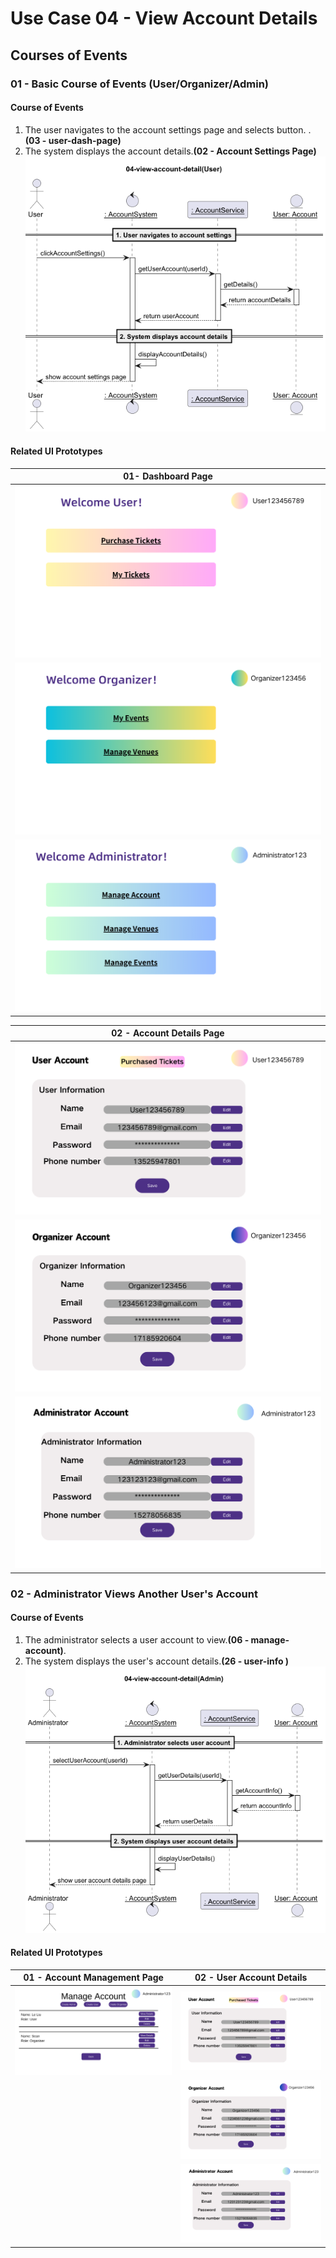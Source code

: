 # Use Case 04 - View Account Details

## Courses of Events

### 01 - Basic Course of Events (User/Organizer/Admin)

#### Course of Events
1. The user navigates to the account settings page and selects button. . **(03 - user-dash-page)**
2. The system displays the account details.**(02 - Account Settings Page)**
   ![](/02-analysis/usecases/images/04-view-account-details(User).png)
#### Related UI Prototypes
| 01- Dashboard Page|
|:-----------------------------------------:|
|![User Dashboard Page](/01-requirements/ui/03-user-dash-page.png)|
|![Organizer Dash Page](/01-requirements/ui/05-organiser-dash-page.png)|
|![Admin Dash Page](/01-requirements/ui/04-admin-dash-page.png)|

|                      02 - Account Details Page                       |
|:--------------------------------------------------------------------:|
|      ![Account Settings](/01-requirements/ui/26-user-info.png)       |
| ![Account Settings](/01-requirements/ui/22-organizer-infomation.png) |
|   ![Account Settings](/01-requirements/ui/10-Admin-infomation.png)   |

### 02 - Administrator Views Another User's Account

#### Course of Events
1. The administrator selects a user account to view.**(06 - manage-account)**.
2. The system displays the user's account details.**(26 - user-info )**
   ![](/02-analysis/usecases/images/04-view-account-details(Admin).png)
#### Related UI Prototypes
|                   01 - Account Management Page                   |                      02 - User Account Details                       |
|:----------------------------------------------------------------:|:--------------------------------------------------------------------:|
| ![Account Management](/01-requirements/ui/06-manage-account.png) |      ![Account Settings](/01-requirements/ui/26-user-info.png)       |
|                                                                  | ![Account Settings](/01-requirements/ui/22-organizer-infomation.png) |
|                                                                  |   ![Account Settings](/01-requirements/ui/10-Admin-infomation.png)   |
                                                        